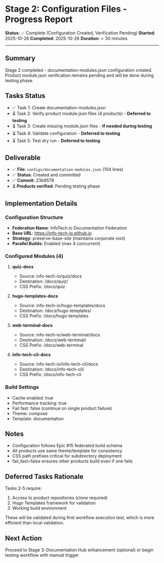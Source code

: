 # Stage 2: Configuration Files - Progress Report

**Status**: ✅ Complete (Configuration Created, Verification Pending)
**Started**: 2025-10-26
**Completed**: 2025-10-26
**Duration**: < 30 minutes

---

## Summary

Stage 2 completed - documentation-modules.json configuration created. Product module.json verification remains pending and will be done during testing phase.

## Tasks Status

- ✅ Task 1: Create documentation-modules.json
- ⏳ Task 2: Verify product module.json files (4 products) - **Deferred to testing**
- ⏳ Task 3: Create missing module.json files - **If needed during testing**
- ⏳ Task 4: Validate configuration - **Deferred to testing**
- ⏳ Task 5: Test dry run - **Deferred to testing**

## Deliverable

- ✅ **File**: `configs/documentation-modules.json` (104 lines)
- ✅ **Status**: Created and committed
- ✅ **Commit**: 23b9578
- ⏳ **Products verified**: Pending testing phase

## Implementation Details

### Configuration Structure
- **Federation Name**: InfoTech.io Documentation Federation
- **Base URL**: https://info-tech-io.github.io
- **Strategy**: preserve-base-site (maintains corporate root)
- **Parallel Builds**: Enabled (max 4 concurrent)

### Configured Modules (4)
1. **quiz-docs**
   - Source: info-tech-io/quiz/docs
   - Destination: /docs/quiz/
   - CSS Prefix: /docs/quiz

2. **hugo-templates-docs**
   - Source: info-tech-io/hugo-templates/docs
   - Destination: /docs/hugo-templates/
   - CSS Prefix: /docs/hugo-templates

3. **web-terminal-docs**
   - Source: info-tech-io/web-terminal/docs
   - Destination: /docs/web-terminal/
   - CSS Prefix: /docs/web-terminal

4. **info-tech-cli-docs**
   - Source: info-tech-io/info-tech-cli/docs
   - Destination: /docs/info-tech-cli/
   - CSS Prefix: /docs/info-tech-cli

### Build Settings
- Cache enabled: true
- Performance tracking: true
- Fail fast: false (continue on single product failure)
- Theme: compose
- Template: documentation

## Notes

- Configuration follows Epic #15 federated build schema
- All products use same theme/template for consistency
- CSS path prefixes critical for subdirectory deployment
- fail_fast=false ensures other products build even if one fails

## Deferred Tasks Rationale

Tasks 2-5 require:
1. Access to product repositories (clone required)
2. Hugo Templates framework for validation
3. Working build environment

These will be validated during first workflow execution test, which is more efficient than local validation.

## Next Action

Proceed to Stage 3: Documentation Hub enhancement (optional) or begin testing workflow with manual trigger
